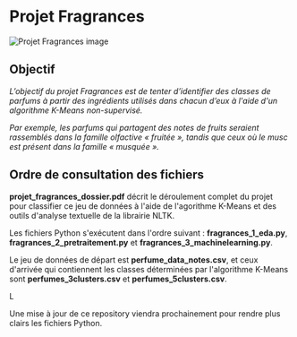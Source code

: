 # Projet Fragrances

![Projet Fragrances image](https://i.ibb.co/db0K4Fy/dataset-cover.jpg "Projet Fragrances")

## Objectif

*L’objectif du projet Fragrances est de tenter d’identifier des classes de parfums à partir des ingrédients utilisés dans chacun d’eux à l'aide d'un algorithme K-Means non-supervisé.*

*Par exemple, les parfums qui partagent des notes de fruits seraient rassemblés dans la famille olfactive « fruitée », tandis que ceux où le musc est présent dans la famille « musquée ».*

## Ordre de consultation des fichiers

**projet_fragrances_dossier.pdf** décrit le déroulement complet du projet pour classifier ce jeu de données à l'aide de l'agorithme K-Means et des outils d'analyse textuelle de la librairie NLTK.

Les fichiers Python s'exécutent dans l'ordre suivant : **fragrances_1_eda.py**, **fragrances_2_pretraitement.py** et **fragrances_3_machinelearning.py**.

Le jeu de données de départ est **perfume_data_notes.csv**, et ceux d'arrivée qui contiennent les classes déterminées par l'algorithme K-Means sont **perfumes_3clusters.csv** et **perfumes_5clusters.csv**.

L

Une mise à jour de ce repository viendra prochainement pour rendre plus clairs les fichiers Python.
